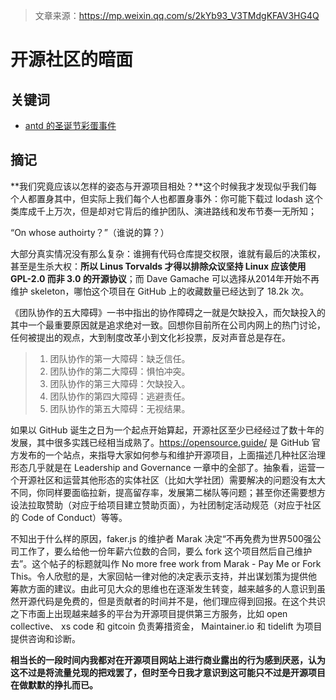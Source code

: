 > 文章来源：https://mp.weixin.qq.com/s/2kYb93_V3TMdgKFAV3HG4Q

# 开源社区的暗面

## 关键词

- [antd 的圣诞节彩蛋事件](http://blog.eolinker.com/?p=1664)



## 摘记

**我们究竟应该以怎样的姿态与开源项目相处？**这个时候我才发现似乎我们每个人都置身其中，但实际上我们每个人也都置身事外：你可能下载过 lodash 这个类库成千上万次，但是却对它背后的维护团队、演进路线和发布节奏一无所知；



“On whose authoirty？”（谁说的算？）

大部分真实情况没有那么复杂：谁拥有代码仓库提交权限，谁就有最后的决策权，甚至是生杀大权：**所以 Linus Torvalds 才得以排除众议坚持 Linux 应该使用 GPL-2.0 而非 3.0 的开源协议**；而 Dave Gamache 可以选择从2014年开始不再维护 skeleton，哪怕这个项目在 GitHub 上的收藏数量已经达到了 18.2k 次。



《团队协作的五大障碍》一书中指出的协作障碍之一就是欠缺投入，而欠缺投入的其中一个最重要原因就是追求绝对一致。回想你目前所在公司内网上的热门讨论，任何被提出的观点，大到制度改革小到文化衫投票，反对声音总是存在。

> 1. 团队协作的第一大障碍：缺乏信任。
> 2. 团队协作的第二大障碍：惧怕冲突。
> 3. 团队协作的第三大障碍：欠缺投入。
> 4. 团队协作的第四大障碍：逃避责任。
> 5. 团队协作的第五大障碍：无视结果。



如果以 GitHub 诞生之日为一个起点开始算起，开源社区至少已经经过了数十年的发展，其中很多实践已经相当成熟了。https://opensource.guide/ 是 GitHub 官方发布的一个站点，来指导大家如何参与和维护开源项目，上面描述几种社区治理形态几乎就是在 Leadership and Governance 一章中的全部了。抽象看，运营一个开源社区和运营其他形态的实体社区（比如大学社团）需要解决的问题没有太大不同，你同样要面临拉新，提高留存率，发展第二梯队等问题；甚至你还需要想方设法拉取赞助（对应于给项目建立赞助页面），为社团制定活动规范（对应于社区的 Code of Conduct）等等。

不知出于什么样的原因，faker.js 的维护者 Marak 决定“不再免费为世界500强公司工作了，要么给他一份年薪六位数的合同，要么 fork 这个项目然后自己维护去”。这个帖子的标题就叫作 No more free work from Marak - Pay Me or Fork This。令人欣慰的是，大家回帖一律对他的决定表示支持，并出谋划策为提供他筹款方面的建议。由此可见大众的思维也在逐渐发生转变，越来越多的人意识到虽然开源代码是免费的，但是贡献者的时间并不是，他们理应得到回报。在这个共识之下市面上出现越来越多的平台为开源项目提供第三方服务，比如 open collective、 xs code 和 gitcoin 负责筹措资金， Maintainer.io 和 tidelift 为项目提供咨询和诊断。



**相当长的一段时间内我都对在开源项目网站上进行商业露出的行为感到厌恶，认为这不过是将流量兑现的把戏罢了，但时至今日我才意识到这可能只不过是开源项目在做默默的挣扎而已。**